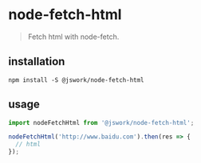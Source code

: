 # node-fetch-html
> Fetch html with node-fetch.

## installation
```shell
npm install -S @jswork/node-fetch-html
```

## usage
```js
import nodeFetchHtml from '@jswork/node-fetch-html';

nodeFetchHtml('http://www.baidu.com').then(res => {
  // html
});
```
